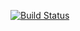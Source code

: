 [![Build Status](https://travis-ci.org/willmenn/wine.svg?branch=master)](https://travis-ci.org/willmenn/wine)
